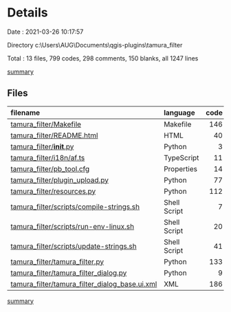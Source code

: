 # Details

Date : 2021-03-26 10:17:57

Directory c:\Users\AUG\Documents\qgis-plugins\tamura_filter

Total : 13 files,  799 codes, 298 comments, 150 blanks, all 1247 lines

[summary](results.md)

## Files
| filename | language | code | comment | blank | total |
| :--- | :--- | ---: | ---: | ---: | ---: |
| [tamura_filter/Makefile](/tamura_filter/Makefile) | Makefile | 146 | 57 | 42 | 245 |
| [tamura_filter/README.html](/tamura_filter/README.html) | HTML | 40 | 0 | 3 | 43 |
| [tamura_filter/__init__.py](/tamura_filter/__init__.py) | Python | 3 | 31 | 3 | 37 |
| [tamura_filter/i18n/af.ts](/tamura_filter/i18n/af.ts) | TypeScript | 11 | 0 | 1 | 12 |
| [tamura_filter/pb_tool.cfg](/tamura_filter/pb_tool.cfg) | Properties | 14 | 53 | 14 | 81 |
| [tamura_filter/plugin_upload.py](/tamura_filter/plugin_upload.py) | Python | 77 | 22 | 13 | 112 |
| [tamura_filter/resources.py](/tamura_filter/resources.py) | Python | 112 | 6 | 11 | 129 |
| [tamura_filter/scripts/compile-strings.sh](/tamura_filter/scripts/compile-strings.sh) | Shell Script | 7 | 3 | 3 | 13 |
| [tamura_filter/scripts/run-env-linux.sh](/tamura_filter/scripts/run-env-linux.sh) | Shell Script | 20 | 1 | 8 | 29 |
| [tamura_filter/scripts/update-strings.sh](/tamura_filter/scripts/update-strings.sh) | Shell Script | 41 | 10 | 6 | 57 |
| [tamura_filter/tamura_filter.py](/tamura_filter/tamura_filter.py) | Python | 133 | 85 | 39 | 257 |
| [tamura_filter/tamura_filter_dialog.py](/tamura_filter/tamura_filter_dialog.py) | Python | 9 | 30 | 6 | 45 |
| [tamura_filter/tamura_filter_dialog_base.ui.xml](/tamura_filter/tamura_filter_dialog_base.ui.xml) | XML | 186 | 0 | 1 | 187 |

[summary](results.md)